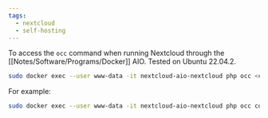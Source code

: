 ```yaml
---
tags:
  - nextcloud
  - self-hosting
---
```

To access the `occ` command when running Nextcloud through the [[Notes/Software/Programs/Docker]] AIO.  Tested on Ubuntu 22.04.2.

```bash
sudo docker exec --user www-data -it nextcloud-aio-nextcloud php occ <commands>
```

For example:

```bash
sudo docker exec --user www-data -it nextcloud-aio-nextcloud php occ config:app:set text rich_editing_enabled --value=0
```
